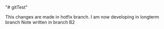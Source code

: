"# gitTest" 


This changes are made in hotfix branch.
I am now developing in longterm branch
Note written in branch B2
